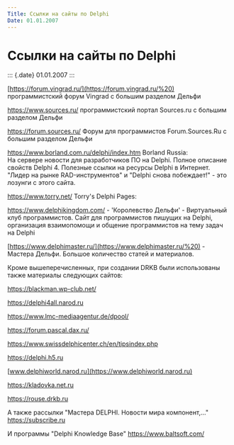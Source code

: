 ```yaml
---
Title: Ссылки на сайты по Delphi
Date: 01.01.2007
---
```



Ссылки на сайты по Delphi
=========================

::: {.date}
01.01.2007
:::

[https://forum.vingrad.ru/](https://forum.vingrad.ru/%20)
программистский форум Vingrad с большим разделом Дельфи

<https://www.sources.ru/> программистский портал Sources.ru с большим
разделом Дельфи

<https://forum.sources.ru/> Форум для программистов Forum.Sources.Ru с
большим разделом Дельфи

<https://www.borland.com.ru/delphi/index.htm> Borland Russia:  
На сервере новости для разработчиков ПО на Delphi. Полное описание
свойств Delphi 4. Полезные ссылки на ресурсы Delphi в Интернет. "Лидер
на рынке RAD-инструментов" и "Delphi снова побеждает!" - это лозунги
с этого сайта.

<https://www.torry.net/> Torry's Delphi Pages:

<https://www.delphikingdom.com/> - 'Королевство Дельфи' - Виртуальный
клуб программистов. Сайт для программистов пишущих на Delphi,
организация взаимопомощи и общение программистов на тему задач на Delphi

[https://www.delphimaster.ru/](https://www.delphimaster.ru/%20) -
Мастера Дельфи. Большое количество статей и материалов.


Кроме вышеперечисленных, при создании DRKB были использованы также
материалы следующих сайтов:

<https://blackman.wp-club.net/>

<https://delphi4all.narod.ru>

<https://www.lmc-mediaagentur.de/dpool/>

<https://forum.pascal.dax.ru/>

<https://www.swissdelphicenter.ch/en/tipsindex.php>

<https://delphi.h5.ru>

[www.delphiworld.narod.ru](https://www.delphiworld.narod.ru)

<https://kladovka.net.ru>

<https://rouse.drkb.ru>

А также рассылки "Мастера DELPHI. Новости мира компонент,..."
<https://subscribe.ru>

И программы "Delphi Knowledge Base" <https://www.baltsoft.com/>
